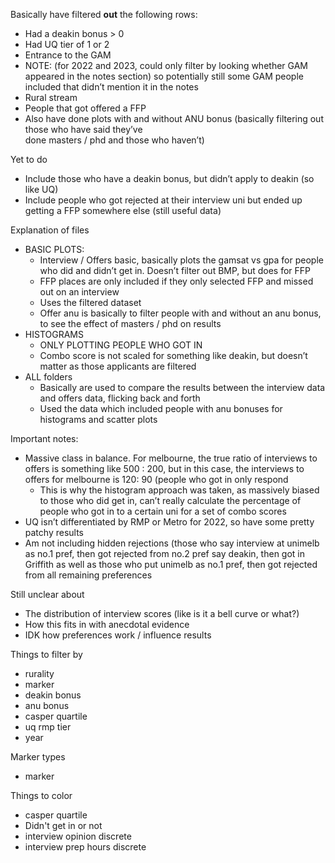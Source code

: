 Basically have filtered **out** the following rows:
- Had a deakin bonus > 0
- Had UQ tier of 1 or 2
- Entrance to the GAM 
-   NOTE: (for 2022 and 2023, could only filter by looking whether GAM appeared in the notes section) so
    potentially still some GAM people included that didn’t mention it in the notes
- Rural stream
- People that got offered a FFP
- Also have done plots with and without ANU bonus (basically filtering out those who have said they’ve   
  done masters / phd and those who haven’t)

Yet to do
- Include those who have a deakin bonus, but didn’t apply to deakin (so like UQ)
- Include people who got rejected at their interview uni but ended up getting a FFP somewhere else (still useful data)

Explanation of files
- BASIC PLOTS:
  - Interview / Offers basic, basically plots the gamsat vs gpa for people who did and didn’t get in. Doesn’t filter out BMP, but does for FFP
  - FFP places are only included if they only selected FFP and missed out on an interview
  - Uses the filtered dataset
  - Offer anu is basically to filter people with and without an anu bonus, to see the effect of masters / phd on results
- HISTOGRAMS
  - ONLY PLOTTING PEOPLE WHO GOT IN
  - Combo score is not scaled for something like deakin, but doesn’t matter as those applicants are filtered
- ALL folders
  - Basically are used to compare the results between the interview data and offers data, flicking back and forth
  - Used the data which included people with anu bonuses for histograms and scatter plots

Important notes:
- Massive class in balance. For melbourne, the true ratio of interviews to offers is something like 500 : 200, but in this case, the interviews to offers for melbourne is 120: 90 (people who got in only respond
  - This is why the histogram approach was taken, as massively biased to those who did get in, can’t really calculate the percentage of people who got in to a certain uni for a set of combo scores
- UQ isn’t differentiated by RMP or Metro for 2022, so have some pretty patchy results
- Am not including hidden rejections (those who say interview at unimelb as no.1 pref, then got rejected from no.2 pref say deakin, then got in Griffith as well as those who put unimelb as no.1 pref, then got rejected from all remaining preferences

Still unclear about
- The distribution of interview scores (like is it a bell curve or what?)
- How this fits in with anecdotal evidence
- IDK how preferences work / influence results

Things to filter by
- rurality
- marker
- deakin bonus
- anu bonus
- casper quartile
- uq rmp tier
- year

Marker types
- marker

Things to color
- casper quartile
- Didn't get in or not
- interview opinion discrete
- interview prep hours discrete